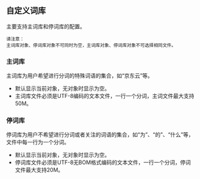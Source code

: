 ## 自定义词库
主要支持主词库和停词库的配置。

```
请注意：
主词库对象、停词库对象不可同时为空，主词库对象、停词库对象不可选择相同文件。
```

### 主词库
主词库为用户希望进行分词的特殊词语的集合，如“京东云”等。</br>
- 默认显示当前对象，无对象时显示为空。</br>
- 主词库文件必须是UTF-8编码的文本文件，一行一个分词，主词文件最大支持50M。</br>
### 停词库
停词库为用户不希望进行分词或者关注的词语的集合，如“为”、“的”、“什么”等，文件中每一行为一个分词。
- 默认显示当前对象，无对象时显示为空。
- 停词库文件必须是UTF-8无BOM格式编码的文本文件，一行一个分词，停词文件最大支持20M。
